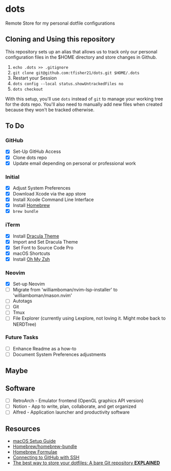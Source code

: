 # dots
Remote Store for my personal dotfile configurations

## Cloning and Using this repository
This repository sets up an alias that allows us to track only our personal configuration files in the $HOME directory and store changes in Github.
1. `echo .dots >> .gitignore`
2. `git clone git@github.com:tfisher21/dots.git $HOME/.dots`
3. Restart your Session
4. `dots config --local status.showUntrackedFiles no`
5. `dots checkout`

With this setup, you'll use `dots` instead of `git` to manage your working tree for the dots repo. You'll also need to manually add new files when
created because they won't be tracked otherwise.

## To Do
### GitHub
- [x] Set-Up GitHub Access
- [x] Clone dots repo
- [x] Update email depending on personal or professional work

### Initial
- [x] Adjust System Preferences
- [x] Download Xcode via the app store
- [x] Install Xcode Command Line Interface
- [x] Install [Homebrew](https://brew.sh/)
- [x] `brew bundle`

### iTerm
- [x] Install [Dracula Theme](https://draculatheme.com/iterm)
- [x] Import and Set Dracula Theme
- [x] Set Font to Source Code Pro
- [x] macOS Shortcuts
- [x] Install [Oh My Zsh](https://ohmyz.sh/)

### Neovim
- [x] Set-up Neovim
- [ ] Migrate from 'williamboman/nvim-lsp-installer' to 'williamboman/mason.nvim'
- [ ] Autotags
- [ ] Git
- [ ] Tmux
- [ ] File Explorer (currently using Lexplore, not loving it. Might mobe back to NERDTree)

### Future Tasks
- [ ] Enhance Readme as a how-to
- [ ] Document System Preferences adjustments

## Maybe
## Software
- [ ] RetroArch - Emulator frontend (OpenGL graphics API version)
- [ ] Notion - App to write, plan, collaborate, and get organized
- [ ] Alfred - Application launcher and productivity software

## Resources
* [macOS Setup Guide](https://sourabhbajaj.com/mac-setup/)
* [Homebrew/homebrew-bundle](https://github.com/Homebrew/homebrew-bundle)
* [Homebrew Formulae](https://formulae.brew.sh/)
* [Connecting to GitHub with SSH](https://docs.github.com/en/authentication/connecting-to-github-with-ssh)
* [The best way to store your dotfiles: A bare Git repository **EXPLAINED**](https://www.ackama.com/what-we-think/the-best-way-to-store-your-dotfiles-a-bare-git-repository-explained/)
